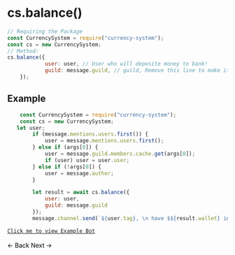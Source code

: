 # cs.balance()
```js
// Requiring the Package
const CurrencySystem = require("currency-system");
const cs = new CurrencySystem;
// Method:
cs.balance({
            user: user, // User who will deposite money to bank!
            guild: message.guild, // guild, Remove this line to make it global!
    });
```
## Example
```js
    const CurrencySystem = require("currency-system");
    const cs = new CurrencySystem;
   let user;
        if (message.mentions.users.first()) {
            user = message.mentions.users.first();
        } else if (args[0]) {
            user = message.guild.members.cache.get(args[0]);
            if (user) user = user.user;
        } else if (!args[0]) {
            user = message.author;
        }

        let result = await cs.balance({
            user: user,
            guild: message.guild
        });
        message.channel.send(`${user.tag}, \n have $${result.wallet} in you wallet and $${result.bank} in there bank.`);
```
[`Click me to view Example Bot`](https://github.com/BIntelligent/currency-system/tree/main/v12-ExampleBot) <br><br>
<a href="https://bintelligent.github.io/currency-system/examples/withdraw" class="button"><- Back</a>
<a href="https://bintelligent.github.io/currency-system/examples/transferMoney" class="button">Next -></a> <br><br><br>
<style>
.button {
    -webkit-appearance: button;
    -moz-appearance: button;
    appearance: button;
    text-align: center;
    text-decoration: none;
    color: initial;
}
 </style>
